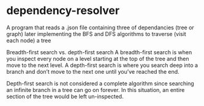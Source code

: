 # dependency-resolver
A program that reads a .json file containing three of dependancies (tree or graph)
later implementing the BFS and DFS algorithms to traverse (visit each node) a tree

Breadth-first search vs. depth-first search
A breadth-first search is when you inspect every node on a level starting at the top of the tree and then move to the next level. A depth-first search is where you search deep into a branch and don’t move to the next one until you’ve reached the end.

Depth-first search is not considered a complete algorithm since searching an infinite branch in a tree can go on forever. In this situation, an entire section of the tree would be left un-inspected.